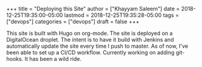 +++
title = "Deploying this Site"
author = ["Khayyam Saleem"]
date = 2018-12-25T19:35:00-05:00
lastmod = 2018-12-25T19:35:28-05:00
tags = ["devops"]
categories = ["devops"]
draft = false
+++

This site is built with Hugo on org-mode. The site is deployed on a DigitalOcean droplet. The intent is to have it build with Jenkins and automatically update the site every time I push to master. As of now, I've been able to set up a CI/CD workflow. Currently working on adding git-hooks. It has been a wild ride.